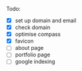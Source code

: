 Todo:

- [X] set up domain and email
- [X] check domain
- [X] optimise compass
- [X] favicon
- [ ] about page
- [ ] portfolio page
- [ ] google indexing